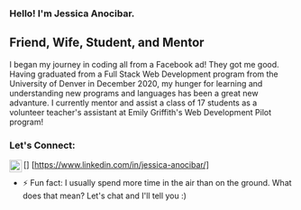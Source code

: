 ### Hello! I'm Jessica Anocibar.

## Friend, Wife, Student, and Mentor

I began my journey in coding all from a Facebook ad! They got me good. Having graduated from a Full Stack Web Development program from the University of Denver in December 2020, my hunger for learning and understanding new programs and languages has been a great new advanture.
I currently mentor and assist a class of 17 students as a volunteer teacher's assistant at Emily Griffith's Web Development Pilot program!

### Let's Connect:
[<img align="left" alt="Jessica Anocibar | LinkedIn" width="22px" src="https://www.linkedin.com/in/jessica-anocibar/" />] [https://www.linkedin.com/in/jessica-anocibar/]


- ⚡ Fun fact: I usually spend more time in the air than on the ground. What does that mean? Let's chat and I'll tell you :)
